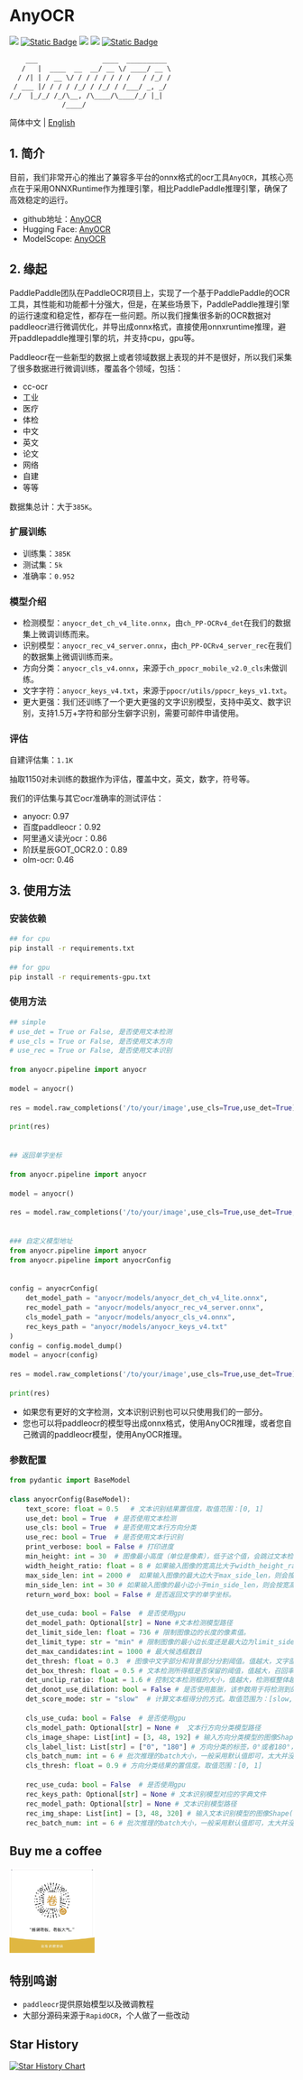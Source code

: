 # AnyOCR

<a href="https://huggingface.co/oriforge/anyocr" target="_blank"><img src="https://img.shields.io/badge/%F0%9F%A4%97-HuggingFace-blue"></a>
<a href="https://www.modelscope.cn/models/oriforge/anyocr" target="_blank"><img alt="Static Badge" src="https://img.shields.io/badge/%E9%AD%94%E6%90%AD-ModelScope-blue"></a>
<a href=""><img src="https://img.shields.io/badge/Python->=3.6-aff.svg"></a>
<a href=""><img src="https://img.shields.io/badge/OS-Linux%2C%20Win%2C%20Mac-pink.svg"></a>
<a href=""><img alt="Static Badge" src="https://img.shields.io/badge/engine-cpu_gpu_onnxruntime-blue"></a>

```
    ___                ____  __________ 
   /   |  ____  __  __/ __ \/ ____/ __ \
  / /| | / __ \/ / / / / / / /   / /_/ /
 / ___ |/ / / / /_/ / /_/ / /___/ _, _/ 
/_/  |_/_/ /_/\__, /\____/\____/_/ |_|  
             /____/                     

```

简体中文 | [English](./README_en.md)


## 1. 简介

目前，我们非常开心的推出了兼容多平台的onnx格式的ocr工具`AnyOCR`，其核心亮点在于采用ONNXRuntime作为推理引擎，相比PaddlePaddle推理引擎，确保了高效稳定的运行。

- github地址：[AnyOCR](https://github.com/oriforge/anyocr)
- Hugging Face: [AnyOCR](https://huggingface.co/oriforge/anyocr)
- ModelScope: [AnyOCR](https://www.modelscope.cn/models/oriforge/anyocr)

## 2. 缘起

PaddlePaddle团队在PaddleOCR项目上，实现了一个基于PaddlePaddle的OCR工具，其性能和功能都十分强大，但是，在某些场景下，PaddlePaddle推理引擎的运行速度和稳定性，都存在一些问题。所以我们搜集很多新的OCR数据对paddleocr进行微调优化，并导出成onnx格式，直接使用onnxruntime推理，避开paddlepaddle推理引擎的坑，并支持cpu，gpu等。

Paddleocr在一些新型的数据上或者领域数据上表现的并不是很好，所以我们采集了很多数据进行微调训练，覆盖各个领域，包括：
- cc-ocr
- 工业
- 医疗
- 体检
- 中文
- 英文
- 论文
- 网络
- 自建
- 等等

数据集总计：大于`385K`。

### 扩展训练

- 训练集：`385K`
- 测试集：`5k`
- 准确率：`0.952`

### 模型介绍

- 检测模型：`anyocr_det_ch_v4_lite.onnx`，由`ch_PP-OCRv4_det`在我们的数据集上微调训练而来。
- 识别模型：`anyocr_rec_v4_server.onnx`，由`ch_PP-OCRv4_server_rec`在我们的数据集上微调训练而来。
- 方向分类：`anyocr_cls_v4.onnx`，来源于`ch_ppocr_mobile_v2.0_cls`未做训练。
- 文字字符：`anyocr_keys_v4.txt`，来源于`ppocr/utils/ppocr_keys_v1.txt`。
- 更大更强：我们还训练了一个更大更强的文字识别模型，支持中英文、数字识别，支持1.5万+字符和部分生僻字识别，需要可邮件申请使用。

### 评估

自建评估集：`1.1K`

抽取1150对未训练的数据作为评估，覆盖中文，英文，数字，符号等。

我们的评估集与其它ocr准确率的测试评估：

 - anyocr: 0.97
 - 百度paddleocr：0.92
 - 阿里通义读光ocr：0.86
 - 阶跃星辰GOT_OCR2.0：0.89
 - olm-ocr: 0.46

## 3. 使用方法

### 安装依赖

```bash
## for cpu
pip install -r requirements.txt

## for gpu
pip install -r requirements-gpu.txt
```

### 使用方法

```python
## simple
# use_det = True or False, 是否使用文本检测
# use_cls = True or False, 是否使用文本方向
# use_rec = True or False, 是否使用文本识别

from anyocr.pipeline import anyocr

model = anyocr()

res = model.raw_completions('/to/your/image',use_cls=True,use_det=True)

print(res)


## 返回单字坐标

from anyocr.pipeline import anyocr

model = anyocr()

res = model.raw_completions('/to/your/image',use_cls=True,use_det=True,return_word_box = True)


### 自定义模型地址
from anyocr.pipeline import anyocr
from anyocr.pipeline import anyocrConfig


config = anyocrConfig(
    det_model_path = "anyocr/models/anyocr_det_ch_v4_lite.onnx",
    rec_model_path = "anyocr/models/anyocr_rec_v4_server.onnx",
    cls_model_path = "anyocr/models/anyocr_cls_v4.onnx",
    rec_keys_path = "anyocr/models/anyocr_keys_v4.txt"   
)
config = config.model_dump()
model = anyocr(config)

res = model.raw_completions('/to/your/image',use_cls=True,use_det=True)

print(res)
```

- 如果您有更好的文字检测，文本识别识别也可以只使用我们的一部分。
- 您也可以将paddleocr的模型导出成onnx格式，使用AnyOCR推理，或者您自己微调的paddleocr模型，使用AnyOCR推理。


### 参数配置

```python
from pydantic import BaseModel

class anyocrConfig(BaseModel):
    text_score: float = 0.5   # 文本识别结果置信度，取值范围：[0, 1]
    use_det: bool = True  # 是否使用文本检测
    use_cls: bool = True  # 是否使用文本行方向分类
    use_rec: bool = True  # 是否使用文本行识别
    print_verbose: bool = False # 打印进度
    min_height: int = 30  # 图像最小高度（单位是像素），低于这个值，会跳过文本检测阶段，直接进行后续识别。
    width_height_ratio: float = 8 # 如果输入图像的宽高比大于width_height_ratio，则会跳过文本检测，直接进行后续识别
    max_side_len: int = 2000 #  如果输入图像的最大边大于max_side_len，则会按宽高比，将最大边缩放到max_side_len
    min_side_len: int = 30 # 如果输入图像的最小边小于min_side_len，则会按宽高比，将最小边缩放到min_side_len
    return_word_box: bool = False # 是否返回文字的单字坐标。
    
    det_use_cuda: bool = False  # 是否使用gpu
    det_model_path: Optional[str] = None #文本检测模型路径
    det_limit_side_len: float = 736 # 限制图像边的长度的像素值。
    det_limit_type: str = "min" # 限制图像的最小边长度还是最大边为limit_side_len，取值范围为：[min, max]
    det_max_candidates:int = 1000 # 最大候选框数目
    det_thresh: float = 0.3  # 图像中文字部分和背景部分分割阈值。值越大，文字部分会越小。取值范围：[0, 1]
    det_box_thresh: float = 0.5 # 文本检测所得框是否保留的阈值，值越大，召回率越低。取值范围：[0, 1]
    det_unclip_ratio: float = 1.6 # 控制文本检测框的大小，值越大，检测框整体越大。取值范围：[1.6, 2.0]
    det_donot_use_dilation: bool = False # 是否使用膨胀，该参数用于将检测到的文本区域做形态学的膨胀处理。
    det_score_mode: str = "slow"  # 计算文本框得分的方式。取值范围为：[slow, fast]
    
    cls_use_cuda: bool = False  # 是否使用gpu
    cls_model_path: Optional[str] = None #  文本行方向分类模型路径
    cls_image_shape: List[int] = [3, 48, 192] # 输入方向分类模型的图像Shape(CHW)
    cls_label_list: List[str] = ["0", "180"] # 方向分类的标签，0°或者180°，该参数不能动。
    cls_batch_num: int = 6 # 批次推理的batch大小，一般采用默认值即可，太大并没有明显提速，效果还可能会差。默认值为6。
    cls_thresh: float = 0.9 # 方向分类结果的置信度。取值范围：[0, 1]
    
    rec_use_cuda: bool = False  # 是否使用gpu
    rec_keys_path: Optional[str] = None # 文本识别模型对应的字典文件
    rec_model_path: Optional[str] = None # 文本识别模型路径
    rec_img_shape: List[int] = [3, 48, 320] # 输入文本识别模型的图像Shape(CHW)
    rec_batch_num: int = 6 # 批次推理的batch大小，一般采用默认值即可，太大并没有明显提速，效果还可能会差。默认值为6。

```

## Buy me a coffee

<div align="left">
    <img src="./zanshan.jpg" width="30%" height="30%">
</div>


## 特别鸣谢
- `paddleocr`提供原始模型以及微调教程
- 大部分源码来源于`RapidOCR`，个人做了一些改动

## Star History

[![Star History Chart](https://api.star-history.com/svg?repos=oriforge/anyocr&type=Date)](https://www.star-history.com/#oriforge/anyocr&Date)
